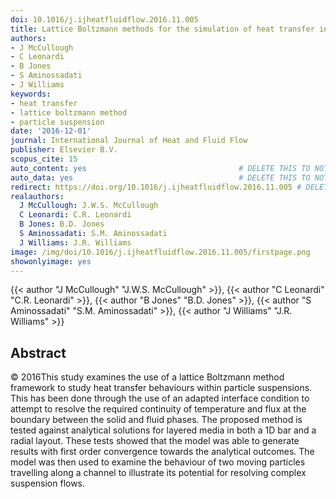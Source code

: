 ```yaml
---
doi: 10.1016/j.ijheatfluidflow.2016.11.005
title: Lattice Boltzmann methods for the simulation of heat transfer in particle suspensions
authors:
- J McCullough
- C Leonardi
- B Jones
- S Aminossadati
- J Williams
keywords:
- heat transfer
- lattice boltzmann method
- particle suspension
date: '2016-12-01'
journal: International Journal of Heat and Fluid Flow
publisher: Elsevier B.V.
scopus_cite: 15
auto_content: yes                                  # DELETE THIS TO NOT AUTO GENERATE CONTENT
auto_data: yes                                     # DELETE THIS TO NOT AUTO GENERATE METADATA
redirect: https://doi.org/10.1016/j.ijheatfluidflow.2016.11.005 # DELETE THIS TO NOT REDIRECT
realauthors:
  J McCullough: J.W.S. McCullough
  C Leonardi: C.R. Leonardi
  B Jones: B.D. Jones
  S Aminossadati: S.M. Aminossadati
  J Williams: J.R. Williams
image: /img/doi/10.1016/j.ijheatfluidflow.2016.11.005/firstpage.png
showonlyimage: yes
---
```

{{< author "J McCullough" "J.W.S. McCullough" >}}, {{< author "C Leonardi" "C.R. Leonardi" >}}, {{< author "B Jones" "B.D. Jones" >}}, {{< author "S Aminossadati" "S.M. Aminossadati" >}}, {{< author "J Williams" "J.R. Williams" >}}

## Abstract
© 2016This study examines the use of a lattice Boltzmann method framework to study heat transfer behaviours within particle suspensions. This has been done through the use of an adapted interface condition to attempt to resolve the required continuity of temperature and flux at the boundary between the solid and fluid phases. The proposed method is tested against analytical solutions for layered media in both a 1D bar and a radial layout. These tests showed that the model was able to generate results with first order convergence towards the analytical outcomes. The model was then used to examine the behaviour of two moving particles travelling along a channel to illustrate its potential for resolving complex suspension flows.
